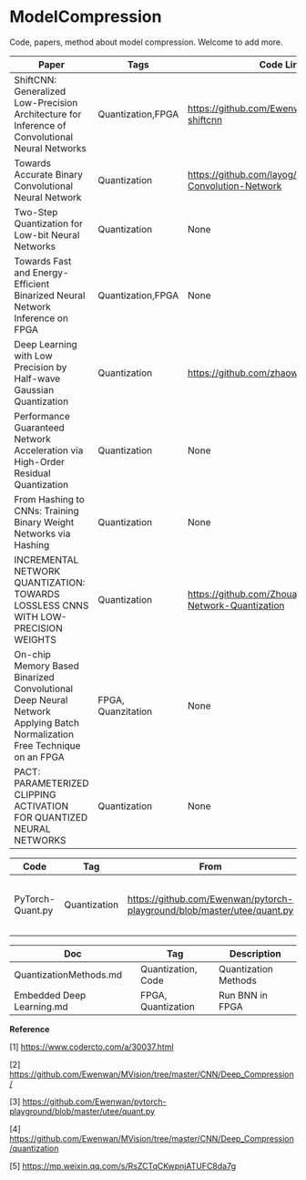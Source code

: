 # ModelCompression


Code, papers, method about model compression. Welcome to add more.

| Paper                                                        | Tags               | Code Link                                                    | Years |
| ------------------------------------------------------------ | ------------------ | ------------------------------------------------------------ | ----- |
| ShiftCNN: Generalized Low-Precision Architecture for Inference of Convolutional Neural Networks | Quantization,FPGA  | https://github.com/Ewenwan/caffe-quant-shiftcnn              | 2017  |
| Towards Accurate Binary Convolutional Neural Network         | Quantization       | https://github.com/layog/Accurate-Binary-Convolution-Network | 2017  |
| Two-Step Quantization for Low-bit Neural Networks            | Quantization       | None                                                         | 2018  |
| Towards Fast and Energy-Efficient Binarized Neural Network Inference on FPGA | Quantization,FPGA  | None                                                         | 2018  |
| Deep Learning with Low Precision by Half-wave Gaussian Quantization | Quantization       | https://github.com/zhaoweicai/hwgq                           | 2017  |
| Performance Guaranteed Network Acceleration via High-Order Residual Quantization | Quantization       | None                                                         | 2017  |
| From Hashing to CNNs: Training Binary Weight Networks via Hashing | Quantization       | None                                                         | 2017  |
| INCREMENTAL NETWORK QUANTIZATION: TOWARDS LOSSLESS CNNS WITH LOW-PRECISION WEIGHTS | Quantization       | https://github.com/Zhouaojun/Incremental-Network-Quantization | 2017  |
| On-chip Memory Based Binarized Convolutional Deep Neural Network Applying Batch Normalization Free Technique on an FPGA | FPGA, Quanzitation | None                                                         | 2017  |
| PACT: PARAMETERIZED CLIPPING ACTIVATION FOR QUANTIZED NEURAL NETWORKS | Quantization       | None                                                         | 2018  |


| Code             | Tag          | From                                                         | Description                                          |
| ---------------- | ------------ | ------------------------------------------------------------ | ---------------------------------------------------- |
| PyTorch-Quant.py | Quantization | https://github.com/Ewenwan/pytorch-playground/blob/master/utee/quant.py | Different quantization methods implement by PyTorch. |

| Doc                       | Tag                | Description          |
| ------------------------- | ------------------ | -------------------- |
| QuantizationMethods.md    | Quantization, Code | Quantization Methods |
| Embedded Deep Learning.md | FPGA, Quantization | Run BNN in FPGA      |

**Reference** 

[1] https://www.codercto.com/a/30037.html

[2] https://github.com/Ewenwan/MVision/tree/master/CNN/Deep_Compression/

[3] https://github.com/Ewenwan/pytorch-playground/blob/master/utee/quant.py

[4] https://github.com/Ewenwan/MVision/tree/master/CNN/Deep_Compression/quantization

[5] https://mp.weixin.qq.com/s/RsZCTqCKwpnjATUFC8da7g